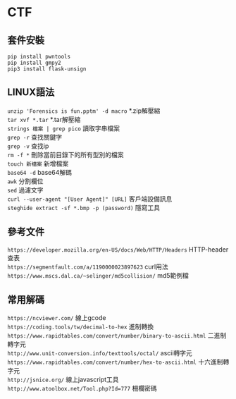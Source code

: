 # CTF
## 套件安裝
`pip install pwntools` \
`pip install gmpy2` \
`pip3 install flask-unsign`
## LINUX語法
`unzip 'Forensics is fun.pptm' -d macro` *.zip解壓縮 \
`tar xvf *.tar` *.tar解壓縮 \
`strings 檔案 | grep pico` 讀取字串檔案\
`grep -r` 查找關鍵字\
`grep -v` 查找ip\
`rm -f *` 刪除當前目錄下的所有型別的檔案\
`touch 新檔案` 新增檔案\
`base64 -d` base64解碼\
`awk` 分割欄位\
`sed` 過濾文字 \
`curl --user-agent "[User Agent]" [URL]` 客戶端設備訊息 \
`steghide extract -sf *.bmp -p (password)` 隱寫工具
## 參考文件
`https://developer.mozilla.org/en-US/docs/Web/HTTP/Headers` HTTP-header查表\
`https://segmentfault.com/a/1190000023897623` curl用法 \
`https://www.mscs.dal.ca/~selinger/md5collision/` md5範例檔
## 常用解碼
`https://ncviewer.com/` 線上gcode \
`https://coding.tools/tw/decimal-to-hex` 進制轉換\
`https://www.rapidtables.com/convert/number/binary-to-ascii.html` 二進制轉字元\
`http://www.unit-conversion.info/texttools/octal/` ascii轉字元\
`https://www.rapidtables.com/convert/number/hex-to-ascii.html` 十六進制轉字元\
`http://jsnice.org/` 線上javascript工具 \
`http://www.atoolbox.net/Tool.php?Id=777` 柵欄密碼

